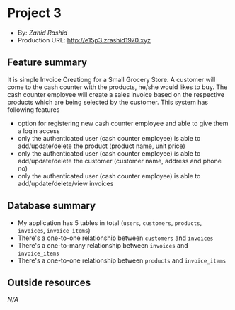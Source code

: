 # Project 3
+ By: *Zahid Rashid*
+ Production URL: <http://e15p3.zrashid1970.xyz>

## Feature summary
It is simple Invoice Creationg for a Small Grocery Store. A customer will come to the cash counter with the products, he/she would likes to buy. The cash counter employee will create a sales invoice based on the respective products which are being selected by the customer. This system has following features

+ option for registering new cash counter employee and able to give them a login access
+ only the authenticated user (cash counter employee) is able to add/update/delete the product  (product name, unit price)
+ only the authenticated user (cash counter employee) is able to add/update/delete the customer (customer name, address and phone no)
+ only the authenticated user (cash counter employee) is able to add/update/delete/view invoices 
  
## Database summary

+ My application has 5 tables in total (`users`, `customers`, `products`, `invoices`, `invoice_items`)
+ There's a one-to-one relationship between `customers` and `invoices`
+ There's a one-to-many relationship between `invoices` and `invoice_items`
+ There's a one-to-one relationship between `products` and `invoice_items`

## Outside resources
*N/A*

